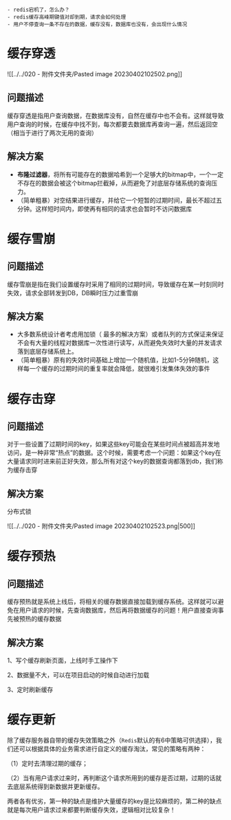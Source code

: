 ```
- redis宕机了，怎么办？
- redis缓存高峰期键值对却到期，请求会如何处理
- 用户不停查询一条不存在的数据，缓存没有，数据库也没有，会出现什么情况
```



# 缓存穿透

![[../../020 - 附件文件夹/Pasted image 20230402102502.png]]

## 问题描述

缓存穿透是指用户查询数据，在数据库没有，自然在缓存中也不会有。这样就导致用户查询的时候，在缓存中找不到，每次都要去数据库再查询一遍，然后返回空（相当于进行了两次无用的查询）



## 解决方案

- **布隆过滤器**，将所有可能存在的数据哈希到一个足够大的bitmap中，一个一定不存在的数据会被这个bitmap拦截掉，从而避免了对底层存储系统的查询压力。
- （简单粗暴）对空结果进行缓存，并给它一个短暂的过期时间，最长不超过五分钟。这样短时间内，即使再有相同的请求也会暂时不访问数据库



# 缓存雪崩



## 问题描述

缓存雪崩是指在我们设置缓存时采用了相同的过期时间，导致缓存在某一时刻同时失效，请求全部转发到DB，DB瞬时压力过重雪崩



## 解决方案

- 大多数系统设计者考虑用加锁（ 最多的解决方案）或者队列的方式保证来保证不会有大量的线程对数据库一次性进行读写，从而避免失效时大量的并发请求落到底层存储系统上。
- （简单粗暴）原有的失效时间基础上增加一个随机值，比如1-5分钟随机，这样每一个缓存的过期时间的重复率就会降低，就很难引发集体失效的事件



# 缓存击穿



## 问题描述

对于一些设置了过期时间的key，如果这些key可能会在某些时间点被超高并发地访问，是一种非常“热点”的数据。这个时候，需要考虑一个问题：如果这个key在大量请求同时进来前正好失效，那么所有对这个key的数据查询都落到db，我们称为缓存击穿


## 解决方案

分布式锁

![[../../020 - 附件文件夹/Pasted image 20230402102523.png|500]]

# 缓存预热



## 问题描述

缓存预热就是系统上线后，将相关的缓存数据直接加载到缓存系统。这样就可以避免在用户请求的时候，先查询数据库，然后再将数据缓存的问题！用户直接查询事先被预热的缓存数据

## 解决方案

1、写个缓存刷新页面，上线时手工操作下

2、数据量不大，可以在项目启动的时候自动进行加载

3、定时刷新缓存



# 缓存更新



除了缓存服务器自带的缓存失效策略之外（`Redis`默认的有6中策略可供选择），我们还可以根据具体的业务需求进行自定义的缓存淘汰，常见的策略有两种：

（1）定时去清理过期的缓存；

（2）当有用户请求过来时，再判断这个请求所用到的缓存是否过期，过期的话就去底层系统得到新数据并更新缓存。

两者各有优劣，第一种的缺点是维护大量缓存的key是比较麻烦的，第二种的缺点就是每次用户请求过来都要判断缓存失效，逻辑相对比较复杂！